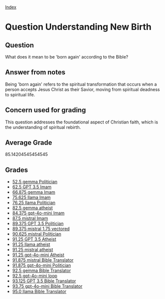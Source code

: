 
[Index](../../index.md)
# Question Understanding New Birth
## Question
What does it mean to be 'born again' according to the Bible?

## Answer from notes
Being 'born again' refers to the spiritual transformation that occurs when a person accepts Jesus Christ as their Savior, moving from spiritual deadness to spiritual life.

## Concern used for grading
This question addresses the foundational aspect of Christian faith, which is the understanding of spiritual rebirth.

## Average Grade
85.14204545454545

## Grades
 * [52.5 gemma Politician](../answers/gemma_Politician/Understanding_New_Birth.md)
 * [62.5 GPT 3.5 Imam](../answers/GPT_3.5_Imam/Understanding_New_Birth.md)
 * [66.875 gemma Imam](../answers/gemma_Imam/Understanding_New_Birth.md)
 * [75.625 llama Imam](../answers/llama_Imam/Understanding_New_Birth.md)
 * [76.25 llama Politician](../answers/llama_Politician/Understanding_New_Birth.md)
 * [82.5 gemma atheist](../answers/gemma_atheist/Understanding_New_Birth.md)
 * [84.375 gpt-4o-mini Imam](../answers/gpt-4o-mini_Imam/Understanding_New_Birth.md)
 * [87.5 mistral Imam](../answers/mistral_Imam/Understanding_New_Birth.md)
 * [89.375 GPT 3.5 Politician](../answers/GPT_3.5_Politician/Understanding_New_Birth.md)
 * [89.375 mistral 1.75 vectored](../answers/mistral_1.75_vectored/Understanding_New_Birth.md)
 * [90.625 mistral Politician](../answers/mistral_Politician/Understanding_New_Birth.md)
 * [91.25 GPT 3.5 Atheist](../answers/GPT_3.5_Atheist/Understanding_New_Birth.md)
 * [91.25 llama atheist](../answers/llama_atheist/Understanding_New_Birth.md)
 * [91.25 mistral atheist](../answers/mistral_atheist/Understanding_New_Birth.md)
 * [91.25 gpt-4o-mini Atheist](../answers/gpt-4o-mini_Atheist/Understanding_New_Birth.md)
 * [91.875 mistral Bible Translator](../answers/mistral_Bible_Translator/Understanding_New_Birth.md)
 * [91.875 gpt-4o-mini Politician](../answers/gpt-4o-mini_Politician/Understanding_New_Birth.md)
 * [92.5 gemma Bible Translator](../answers/gemma_Bible_Translator/Understanding_New_Birth.md)
 * [92.5 gpt-4o-mini loop](../answers/gpt-4o-mini_loop/Understanding_New_Birth.md)
 * [93.125 GPT 3.5 Bible Translator](../answers/GPT_3.5_Bible_Translator/Understanding_New_Birth.md)
 * [93.75 gpt-4o-mini Bible Translator](../answers/gpt-4o-mini_Bible_Translator/Understanding_New_Birth.md)
 * [95.0 llama Bible Translator](../answers/llama_Bible_Translator/Understanding_New_Birth.md)
